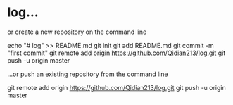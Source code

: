 # log…

or create a new repository on the command line

echo "# log" >> README.md
git init
git add README.md
git commit -m "first commit"
git remote add origin https://github.com/Qidian213/log.git
git push -u origin master

…or push an existing repository from the command line

git remote add origin https://github.com/Qidian213/log.git
git push -u origin master
